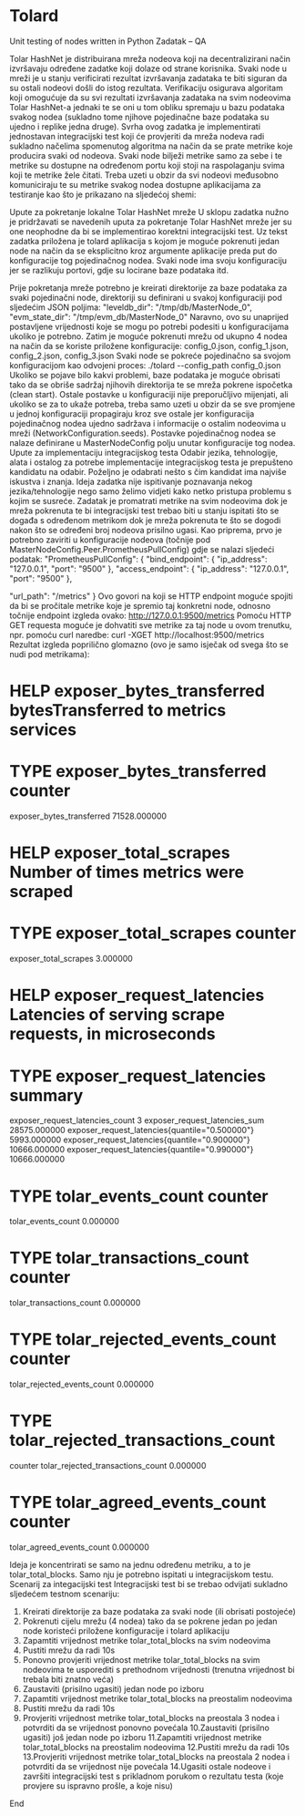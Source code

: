 # Tolard
Unit testing of nodes written in Python
Zadatak – QA

Tolar HashNet je distribuirana mreža nodeova koji na decentralizirani način izvršavaju
određene zadatke koji dolaze od strane korisnika. Svaki node u mreži je u stanju
verificirati rezultat izvršavanja zadataka te biti siguran da su ostali nodeovi došli do istog
rezultata. Verifikaciju osigurava algoritam koji omogućuje da su svi rezultati izvršavanja
zadataka na svim nodeovima Tolar HashNet-a jednaki te se oni u tom obliku spremaju u
bazu podataka svakog nodea (sukladno tome njihove pojedinačne baze podataka su
ujedno i replike jedna druge).
Svrha ovog zadatka je implementirati jednostavan integracijski test koji će provjeriti da
mreža nodeva radi sukladno načelima spomenutog algoritma na način da se prate
metrike koje producira svaki od nodeova.
Svaki node bilježi metrike samo za sebe i te metrike su dostupne na određenom portu
koji stoji na raspolaganju svima koji te metrike žele čitati. Treba uzeti u obzir da svi
nodeovi međusobno komuniciraju te su metrike svakog nodea dostupne aplikacijama za
testiranje kao što je prikazano na sljedećoj shemi:

Upute za pokretanje lokalne Tolar HashNet mreže
U sklopu zadatka nužno je pridržavati se navedenih uputa za pokretanje Tolar HashNet
mreže jer su one neophodne da bi se implementirao korektni integracijski test.
Uz tekst zadatka priložena je tolard aplikacija s kojom je moguće pokrenuti jedan node
na način da se eksplicitno kroz argumente aplikacije preda put do konfiguracije tog
pojedinačnog nodea. Svaki node ima svoju konfiguraciju jer se razlikuju portovi, gdje su
locirane baze podataka itd.

Prije pokretanja mreže potrebno je kreirati direktorije za baze podataka za svaki
pojedinačni node, direktoriji su definirani u svakoj konfiguraciji pod sljedećim JSON
poljima:
"leveldb_dir": "/tmp/db/MasterNode_0",
"evm_state_dir": "/tmp/evm_db/MasterNode_0"
Naravno, ovo su unaprijed postavljene vrijednosti koje se mogu po potrebi podesiti u
konfiguracijama ukoliko je potrebno.
Zatim je moguće pokrenuti mrežu od ukupno 4 nodea na način da se koriste priložene
konfiguracije: config_0.json, config_1.json, config_2.json, config_3.json
Svaki node se pokreće pojedinačno sa svojom konfiguracijom kao odvojeni proces:
./tolard --config_path config_0.json
Ukoliko se pojave bilo kakvi problemi, baze podataka je moguće obrisati tako da se
obriše sadržaj njihovih direktorija te se mreža pokrene ispočetka (clean start).
Ostale postavke u konfiguraciji nije preporučljivo mijenjati, ali ukoliko se za to ukaže
potreba, treba samo uzeti u obzir da se sve promjene u jednoj konfiguraciji propagiraju
kroz sve ostale jer konfiguracija pojedinačnog nodea ujedno sadržava i informacije o
ostalim nodeovima u mreži (NetworkConfiguration.seeds). Postavke pojedinačnog
nodea se nalaze definirane u MasterNodeConfig polju unutar konfiguracije tog nodea.
Upute za implementaciju integracijskog testa
Odabir jezika, tehnologije, alata i ostalog za potrebe implementacije integracijskog testa
je prepušteno kandidatu na odabir. Poželjno je odabrati nešto s čim kandidat ima najviše
iskustva i znanja. Ideja zadatka nije ispitivanje poznavanja nekog jezika/tehnologije nego
samo želimo vidjeti kako netko pristupa problemu s kojim se susreće.
Zadatak je promatrati metrike na svim nodeovima dok je mreža pokrenuta te bi
integracijski test trebao biti u stanju ispitati što se događa s određenom metrikom dok je
mreža pokrenuta te što se dogodi nakon što se određeni broj nodeova prisilno ugasi.
Kao priprema, prvo je potrebno zaviriti u konfiguracije nodeova (točnije pod
MasterNodeConfig.Peer.PrometheusPullConfig) gdje se nalazi sljedeći podatak:
"PrometheusPullConfig": {
"bind_endpoint": {
"ip_address": "127.0.0.1",
"port": "9500"
},
"access_endpoint": {
"ip_address": "127.0.0.1",
"port": "9500"
},

"url_path": "\/metrics"
}
Ovo govori na koji se HTTP endpoint moguće spojiti da bi se pročitale metrike koje je
spremio taj konkretni node, odnosno točnije endpoint izgleda ovako:
http://127.0.0.1:9500/metrics
Pomoću HTTP GET requesta moguće je dohvatiti sve metrike za taj node u ovom
trenutku, npr. pomoću curl naredbe:
curl -XGET http://localhost:9500/metrics
Rezultat izgleda poprilično glomazno (ovo je samo isječak od svega što se nudi pod
metrikama):
# HELP exposer_bytes_transferred bytesTransferred to metrics services
# TYPE exposer_bytes_transferred counter
exposer_bytes_transferred 71528.000000
# HELP exposer_total_scrapes Number of times metrics were scraped
# TYPE exposer_total_scrapes counter
exposer_total_scrapes 3.000000
# HELP exposer_request_latencies Latencies of serving scrape requests, in microseconds
# TYPE exposer_request_latencies summary
exposer_request_latencies_count 3
exposer_request_latencies_sum 28575.000000
exposer_request_latencies{quantile="0.500000"} 5993.000000
exposer_request_latencies{quantile="0.900000"} 10666.000000
exposer_request_latencies{quantile="0.990000"} 10666.000000
# TYPE tolar_events_count counter
tolar_events_count 0.000000
# TYPE tolar_transactions_count counter
tolar_transactions_count 0.000000
# TYPE tolar_rejected_events_count counter
tolar_rejected_events_count 0.000000
# TYPE tolar_rejected_transactions_count
counter tolar_rejected_transactions_count 0.000000
# TYPE tolar_agreed_events_count counter
tolar_agreed_events_count 0.000000

Ideja je koncentrirati se samo na jednu određenu metriku, a to je
tolar_total_blocks. Samo nju je potrebno ispitati u integracijskom testu.
Scenarij za integacijski test
Integracijski test bi se trebao odvijati sukladno sljedećem testnom scenariju:
1. Kreirati direktorije za baze podataka za svaki node (ili obrisati postojeće)
2. Pokrenuti cijelu mrežu (4 nodea) tako da se pokrene jedan po jedan node koristeći
priložene konfiguracije i tolard aplikaciju
3. Zapamtiti vrijednost metrike tolar_total_blocks na svim nodeovima
4. Pustiti mrežu da radi 10s
5. Ponovno provjeriti vrijednost metrike tolar_total_blocks na svim nodeovima
te usporediti s prethodnom vrijednosti (trenutna vrijednost bi trebala biti znatno
veća)
6. Zaustaviti (prisilno ugasiti) jedan node po izboru
7. Zapamtiti vrijednost metrike tolar_total_blocks na preostalim nodeovima
8. Pustiti mrežu da radi 10s
9. Provjeriti vrijednost metrike tolar_total_blocks na preostala 3 nodea i
potvrditi da se vrijednost ponovno povećala
10.Zaustaviti (prisilno ugasiti) još jedan node po izboru
11.Zapamtiti vrijednost metrike tolar_total_blocks na preostalim nodeovima
12.Pustiti mrežu da radi 10s
13.Provjeriti vrijednost metrike tolar_total_blocks na preostala 2 nodea i
potvrditi da se vrijednost nije povećala
14.Ugasiti ostale nodeove i završiti integracijski test s prikladnom porukom o
rezultatu testa (koje provjere su ispravno prošle, a koje nisu)

End
